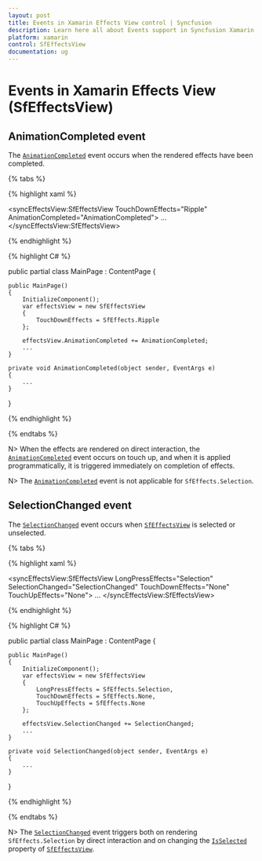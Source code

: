 ```yaml
---
layout: post
title: Events in Xamarin Effects View control | Syncfusion
description: Learn here all about Events support in Syncfusion Xamarin Effects View (SfEffectsView) control and more.
platform: xamarin
control: SfEffectsView
documentation: ug
---
```


# Events in Xamarin Effects View (SfEffectsView)

## AnimationCompleted event

The [`AnimationCompleted`](https://help.syncfusion.com/cr/xamarin/Syncfusion.XForms.EffectsView.SfEffectsView.html) event occurs when the rendered effects have been completed.

{% tabs %} 

{% highlight xaml %} 

<syncEffectsView:SfEffectsView
    TouchDownEffects="Ripple"
    AnimationCompleted="AnimationCompleted">
    ...
</syncEffectsView:SfEffectsView>
  
{% endhighlight %}

{% highlight C# %} 

public partial class MainPage : ContentPage
{

    public MainPage()
    {
        InitializeComponent();
        var effectsView = new SfEffectsView
        {
            TouchDownEffects = SfEffects.Ripple
        };

        effectsView.AnimationCompleted += AnimationCompleted;
        ...
    }

    private void AnimationCompleted(object sender, EventArgs e)
    {
        ...
    }
}

{% endhighlight %}

{% endtabs %}

N> When the effects are rendered on direct interaction, the [`AnimationCompleted`](https://help.syncfusion.com/cr/xamarin/Syncfusion.XForms.EffectsView.SfEffectsView.html) event occurs on touch up, and when it is applied programmatically, it is triggered immediately on completion of effects.

N> The [`AnimationCompleted`](https://help.syncfusion.com/cr/xamarin/Syncfusion.XForms.EffectsView.SfEffectsView.html) event is not applicable for `SfEffects.Selection`.

## SelectionChanged event

The [`SelectionChanged`](https://help.syncfusion.com/cr/xamarin/Syncfusion.XForms.EffectsView.SfEffectsView.html) event occurs when [`SfEffectsView`](https://help.syncfusion.com/cr/xamarin/Syncfusion.XForms.EffectsView.SfEffectsView.html) is selected or unselected.

{% tabs %} 

{% highlight xaml %} 

<syncEffectsView:SfEffectsView
    LongPressEffects="Selection"
    SelectionChanged="SelectionChanged"
    TouchDownEffects="None"
    TouchUpEffects="None">
    ...
</syncEffectsView:SfEffectsView>
  
{% endhighlight %}

{% highlight C# %} 

public partial class MainPage : ContentPage
{

    public MainPage()
    {
        InitializeComponent();
        var effectsView = new SfEffectsView
        {
            LongPressEffects = SfEffects.Selection,
            TouchDownEffects = SfEffects.None,
            TouchUpEffects = SfEffects.None
        };

        effectsView.SelectionChanged += SelectionChanged;
        ...
    }

    private void SelectionChanged(object sender, EventArgs e)
    {
        ...
    }
}

{% endhighlight %}

{% endtabs %}

N> The [`SelectionChanged`](https://help.syncfusion.com/cr/xamarin/Syncfusion.XForms.EffectsView.SfEffectsView.html) event triggers both on rendering `SfEffects.Selection` by direct interaction and on changing the [`IsSelected`](https://help.syncfusion.com/cr/xamarin/Syncfusion.XForms.EffectsView.SfEffectsView.html#Syncfusion_XForms_EffectsView_SfEffectsView_IsSelected) property of [`SfEffectsView`](https://help.syncfusion.com/cr/xamarin/Syncfusion.XForms.EffectsView.SfEffectsView.html).
